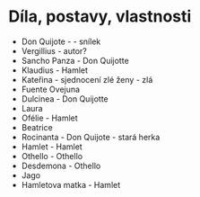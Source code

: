 # Díla, postavy, vlastnosti
- Don Quijote -  - snílek
- Vergillius - autor?
- Sancho Panza - Don Quijotte
- Klaudius - Hamlet
- Kateřina - sjednocení zlé ženy - zlá
- Fuente Ovejuna
- Dulcinea - Don Quijotte 
- Laura
- Ofélie - Hamlet
- Beatrice
- Rocinanta - Don Quijote - stará herka
- Hamlet - Hamlet
- Othello - Othello
- Desdemona - Othello
- Jago
- Hamletova matka - Hamlet